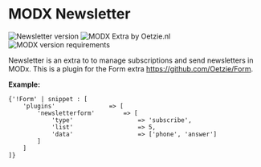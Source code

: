 # MODX Newsletter
![Newsletter version](https://img.shields.io/badge/version-2.0.0-blue.svg) ![MODX Extra by Oetzie.nl](https://img.shields.io/badge/checked%20by-oetzie-blue.svg) ![MODX version requirements](https://img.shields.io/badge/modx%20version%20requirement-2.4%2B-brightgreen.svg)

Newsletter is an extra to to manage subscriptions and send newsletters in MODx. This is a plugin for the Form extra https://github.com/Oetzie/Form. 

**Example:**
```
{'!Form' | snippet : [
    'plugins'               => [
        'newsletterform'        => [
            'type'                  => 'subscribe',
            'list'                  => 5,
            'data'                  => ['phone', 'answer']
        ]
    ]
]}
```